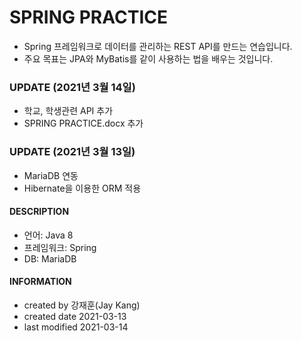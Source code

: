 # SPRING PRACTICE
- Spring 프레임워크로 데이터를 관리하는 REST API를 만드는 연습입니다.
- 주요 목표는 JPA와 MyBatis를 같이 사용하는 법을 배우는 것입니다.

### UPDATE (2021년 3월 14일)
- 학교, 학생관련 API 추가
- SPRING PRACTICE.docx 추가

### UPDATE (2021년 3월 13일)
- MariaDB 연동
- Hibernate을 이용한 ORM 적용

#### DESCRIPTION
- 언어: Java 8
- 프레임워크: Spring
- DB: MariaDB

#### INFORMATION
- created by 강재훈(Jay Kang)
- created date 2021-03-13
- last modified 2021-03-14